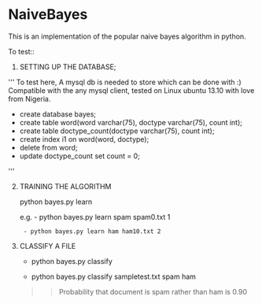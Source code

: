 # NaiveBayes
This is an implementation of the popular naive bayes algorithm in python.


To test::

1. SETTING UP THE DATABASE;

  '''
  To test  here, A mysql db is needed to store which can be done with
  :) Compatible with the any mysql client, tested on Linux ubuntu 13.10
  with love from Nigeria.

  - create database bayes;
  - create table word(word varchar(75), doctype varchar(75), count int);
  - create table doctype_count(doctype varchar(75), count int);
  - create index i1 on word(word, doctype);
  - delete from word;
  - update doctype_count set count = 0;

'''

2. TRAINING THE ALGORITHM

   python bayes.py learn <doctype> <file> <count>

   e.g. - python bayes.py learn spam spam0.txt 1
   
        - python bayes.py learn ham ham10.txt 2

3. CLASSIFY A FILE

   - python bayes.py classify <file> <doctype> <doctype> 
   
   - python bayes.py classify sampletest.txt spam ham
   
    >> Probability that document is spam rather than ham is 0.90
